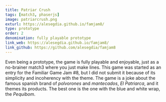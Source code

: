 ```yaml
---
title: Patriar Crush
tags: [match3, phaserjs]
image: patriarcrush.png
exturl: https://alesegdia.github.io/famjam8/
type: prototype
order: 2
denomination: fully playable prototype
link_web: https://alesegdia.github.io/famjam8/
link_github: https://github.com/alesegdia/famjam8
---
```


Even being a prototype, the game is fully playable and enjoyable, just as a no-brainer match3 where you just make lines. This game was started as an entry for the Familiar Game Jam #8, but I did not submit it because of its simplicity and incoherency with the theme. The game is a joke about the famous spanish brand of *polvorones* and *mantecados*, *El Patriarca*, and it themes its products. The best one is the one with the blue and white wrap, the *Pequibom*.
